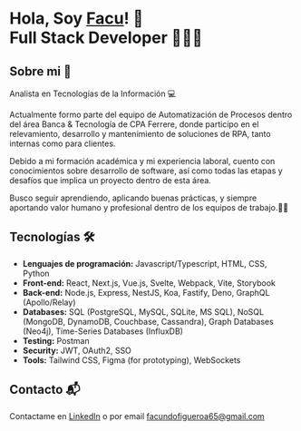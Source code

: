 # Hola, Soy <a href="https://www.linkedin.com/in/facundo-figueroa30/">Facu<a/>! 👋 </br> <b>Full Stack Developer 🧑🏻‍💻</b>

## Sobre mi 🚀
Analista en Tecnologías de la Información 💻

Actualmente formo parte del equipo de Automatización de Procesos dentro del área Banca & Tecnología de CPA Ferrere, donde participo en el relevamiento, desarrollo y mantenimiento de soluciones de RPA, tanto internas como para clientes.

Debido a mi formación académica y mi experiencia laboral, cuento con conocimientos sobre desarrollo de software, así como todas las etapas y desafíos que implica un proyecto dentro de esta área.

Busco seguir aprendiendo, aplicando buenas prácticas, y siempre aportando valor humano y profesional dentro de los equipos de trabajo.🙋‍♂️

## Tecnologías 🛠️

- <b>Lenguajes de programación:</b> Javascript/Typescript, HTML, CSS, Python 
- <b>Front-end:</b> React, Next.js, Vue.js, Svelte, Webpack, Vite, Storybook  
- <b>Back-end:</b> Node.js, Express, NestJS, Koa, Fastify, Deno, GraphQL (Apollo/Relay)  
- <b>Databases:</b> SQL (PostgreSQL, MySQL, SQLite, MS SQL), NoSQL (MongoDB, DynamoDB, Couchbase, Cassandra), Graph Databases (Neo4j), Time-Series Databases (InfluxDB)  
- <b>Testing:</b> Postman
- <b>Security:</b> JWT, OAuth2, SSO  
- <b>Tools:</b> Tailwind CSS, Figma (for prototyping), WebSockets

## Contacto 📬
Contactame en [LinkedIn](https://www.linkedin.com/in/facundo-figueroa30/) o por email facundofigueroa65@gmail.com
